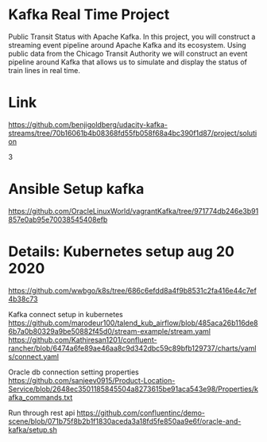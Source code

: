 # Kafka Real Time Project
Public Transit Status with Apache Kafka.
In this project, you will construct a streaming event pipeline around Apache Kafka and its ecosystem. 
Using public data from the Chicago Transit Authority we will construct an event pipeline around Kafka that allows us to simulate and display the status of train lines in real time.

# Link
https://github.com/benjigoldberg/udacity-kafka-streams/tree/70b16061b4b08368fd55fb058f68a4bc390f1d87/project/solution

3
# Ansible Setup kafka
https://github.com/OracleLinuxWorld/vagrantKafka/tree/971774db246e3b91857e0ab95e70038545408efb



# Details: Kubernetes setup aug 20 2020
https://github.com/wwbgo/k8s/tree/686c6efdd8a4f9b8531c2fa416e44c7ef4b38c73


Kafka connect setup in kubernetes
https://github.com/marodeur100/talend_kub_airflow/blob/485aca26b116de86b7a0b80329a9be50882f45d0/stream-example/stream.yaml
https://github.com/Kathiresan1201/confluent-rancher/blob/6474a6fe89ae46aa8c9d342dbc59c89bfb129737/charts/yamls/connect.yaml

Oracle db connection setting properties
https://github.com/sanjeev0915/Product-Location-Service/blob/2648ec3501185845504a8273615be91aca543e98/Properties/kafka_commands.txt

Run through rest api
https://github.com/confluentinc/demo-scene/blob/071b75f8b2b1f1830aceda3a18fd5fe850aa9e6f/oracle-and-kafka/setup.sh
